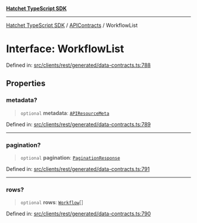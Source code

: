 [**Hatchet TypeScript SDK**](../../../../README.md)

***

[Hatchet TypeScript SDK](../../../../README.md) / [APIContracts](../README.md) / WorkflowList

# Interface: WorkflowList

Defined in: [src/clients/rest/generated/data-contracts.ts:788](https://github.com/hatchet-dev/hatchet/blob/0288a24f2e9f14787135b399bd47182f4d1260d9/sdks/typescript/src/clients/rest/generated/data-contracts.ts#L788)

## Properties

### metadata?

> `optional` **metadata**: [`APIResourceMeta`](APIResourceMeta.md)

Defined in: [src/clients/rest/generated/data-contracts.ts:789](https://github.com/hatchet-dev/hatchet/blob/0288a24f2e9f14787135b399bd47182f4d1260d9/sdks/typescript/src/clients/rest/generated/data-contracts.ts#L789)

***

### pagination?

> `optional` **pagination**: [`PaginationResponse`](PaginationResponse.md)

Defined in: [src/clients/rest/generated/data-contracts.ts:791](https://github.com/hatchet-dev/hatchet/blob/0288a24f2e9f14787135b399bd47182f4d1260d9/sdks/typescript/src/clients/rest/generated/data-contracts.ts#L791)

***

### rows?

> `optional` **rows**: [`Workflow`](Workflow.md)[]

Defined in: [src/clients/rest/generated/data-contracts.ts:790](https://github.com/hatchet-dev/hatchet/blob/0288a24f2e9f14787135b399bd47182f4d1260d9/sdks/typescript/src/clients/rest/generated/data-contracts.ts#L790)

